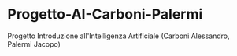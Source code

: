 # Progetto-AI-Carboni-Palermi
Progetto Introduzione all'Intelligenza Artificiale (Carboni Alessandro, Palermi Jacopo)
